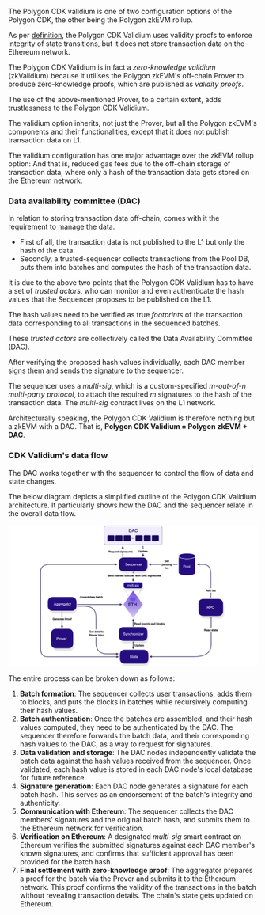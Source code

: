 The Polygon CDK validium is one of two configuration options of the Polygon CDK, the other being the Polygon zkEVM rollup.

As per [definition](https://ethereum.org/developers/docs/scaling/validium), the Polygon CDK Validium uses validity proofs to enforce integrity of state transitions, but it does not store transaction data on the Ethereum network.

The Polygon CDK Validium is in fact a _zero-knowledge validium_ (zkValidium) because it utilises the Polygon zkEVM's off-chain Prover to produce zero-knowledge proofs, which are published as _validity proofs_.

The use of the above-mentioned Prover, to a certain extent, adds trustlessness to the Polygon CDK Validium.

The validium option inherits, not just the Prover, but all the Polygon zkEVM's components and their functionalities, except that it does not publish transaction data on L1.

The validium configuration has one major advantage over the zkEVM rollup option: And that is, reduced gas fees due to the off-chain storage of transaction data, where only a hash of the transaction data gets stored on the Ethereum network.


### Data availability committee (DAC)

In relation to storing transaction data off-chain, comes with it the requirement to manage the data.

- First of all, the transaction data is not published to the L1 but only the hash of the data.
- Secondly, a trusted-sequencer collects transactions from the Pool DB, puts them into batches and computes the hash of the transaction data. 

It is due to the above two points that the Polygon CDK Validium has to have a set of _trusted actors_, who can monitor and even authenticate the hash values that the Sequencer proposes to be published on the L1. 

The hash values need to be verified as true _footprints_ of the transaction data corresponding to all transactions in the sequenced batches.

These _trusted actors_ are collectively called the Data Availability Committee (DAC). 

After verifying the proposed hash values individually, each DAC member signs them and sends the signature to the sequencer.

The sequencer uses a _multi-sig_, which is a custom-specified _m-out-of-n multi-party protocol_, to attach the required _m_ signatures to the hash of the transaction data. The _multi-sig_ contract lives on the L1 network. 

Architecturally speaking, the Polygon CDK Validium is therefore nothing but a zkEVM with a DAC. That is, **Polygon CDK Validium =  Polygon zkEVM + DAC**.


### CDK Validium's data flow

The DAC works together with the sequencer to control the flow of data and state changes. 

The below diagram depicts a simplified outline of the Polygon CDK Validium architecture. It particularly shows how the DAC and the sequencer relate in the overall data flow.

![CDK validium data availability dataflow](../../img/cdk/cdk-val-dac-02.png)

The entire process can be broken down as follows:

1. **Batch formation**: The sequencer collects user transactions, adds them to blocks, and puts the blocks in batches while recursively computing their hash values.
2. **Batch authentication**: Once the batches are assembled, and their hash values computed, they need to be authenticated by the DAC. The sequencer therefore forwards the batch data, and their corresponding hash values to the DAC, as a way to request for signatures.
3. **Data validation and storage**: The DAC nodes independently validate the batch data against the hash values received from the sequencer. Once validated, each hash value is stored in each DAC node's local database for future reference.
4. **Signature generation**: Each DAC node generates a signature for each batch hash. This serves as an endorsement of the batch's integrity and authenticity.
5. **Communication with Ethereum**: The sequencer collects the DAC members' signatures and the original batch hash, and submits them to the Ethereum network for verification.
6. **Verification on Ethereum**: A designated _multi-sig_ smart contract on Ethereum verifies the submitted signatures against each DAC member's known signatures, and confirms that sufficient approval has been provided for the batch hash.
7. **Final settlement with zero-knowledge proof**: The aggregator prepares a proof for the batch via the Prover and submits it to the Ethereum network. This proof confirms the validity of the transactions in the batch without revealing transaction details. The chain's state gets updated on Ethereum.
